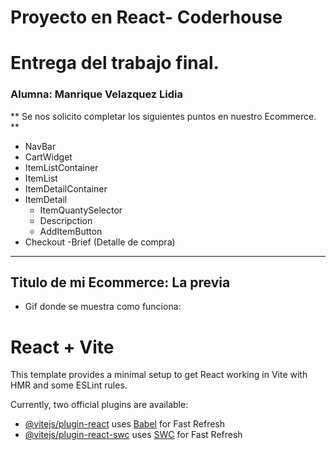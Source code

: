 # Proyecto en React- Coderhouse

# Entrega del trabajo final.
### Alumna: Manrique Velazquez Lidia


** Se nos solicito completar los siguientes puntos en nuestro Ecommerce. **

* NavBar
* CartWidget
* ItemListContainer
* ItemList
* ItemDetailContainer
* ItemDetail
    - ItemQuantySelector
    - Descripction
    - AddItemButton
* Checkout
    -Brief (Detalle de compra)

----
## Titulo de mi Ecommerce: La previa

* Gif donde se muestra como funciona:







# React + Vite

This template provides a minimal setup to get React working in Vite with HMR and some ESLint rules.

Currently, two official plugins are available:

- [@vitejs/plugin-react](https://github.com/vitejs/vite-plugin-react/blob/main/packages/plugin-react/README.md) uses [Babel](https://babeljs.io/) for Fast Refresh
- [@vitejs/plugin-react-swc](https://github.com/vitejs/vite-plugin-react-swc) uses [SWC](https://swc.rs/) for Fast Refresh
